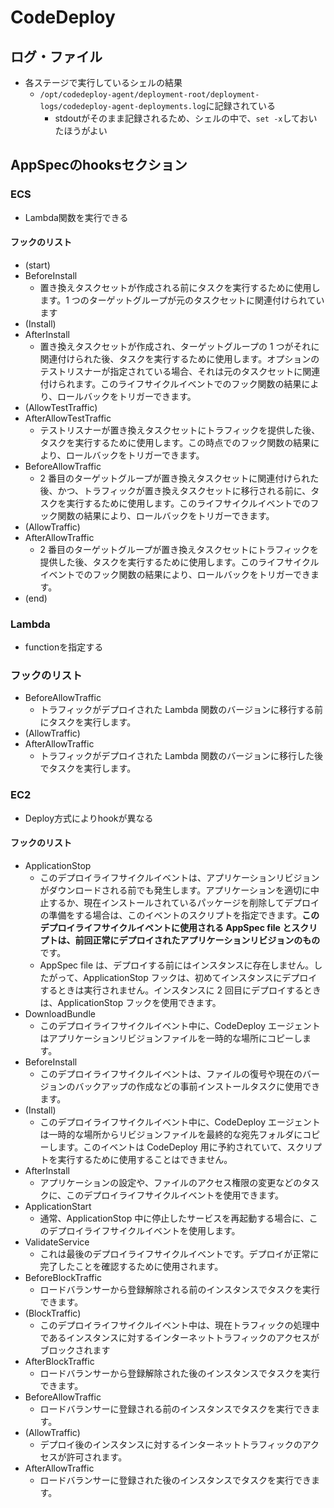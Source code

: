 # CodeDeploy
## ログ・ファイル
- 各ステージで実行しているシェルの結果
  - `/opt/codedeploy-agent/deployment-root/deployment-logs/codedeploy-agent-deployments.log`に記録されている
    - stdoutがそのまま記録されるため、シェルの中で、`set -x`しておいたほうがよい

## AppSpecのhooksセクション
### ECS
- Lambda関数を実行できる
#### フックのリスト
- (start)
- BeforeInstall
    - 置き換えタスクセットが作成される前にタスクを実行するために使用します。1 つのターゲットグループが元のタスクセットに関連付けられています
- (Install)
- AfterInstall
    - 置き換えタスクセットが作成され、ターゲットグループの 1 つがそれに関連付けられた後、タスクを実行するために使用します。オプションのテストリスナーが指定されている場合、それは元のタスクセットに関連付けられます。このライフサイクルイベントでのフック関数の結果により、ロールバックをトリガーできます。
- (AllowTestTraffic)
- AfterAllowTestTraffic
    - テストリスナーが置き換えタスクセットにトラフィックを提供した後、タスクを実行するために使用します。この時点でのフック関数の結果により、ロールバックをトリガーできます。
- BeforeAllowTraffic 
    - 2 番目のターゲットグループが置き換えタスクセットに関連付けられた後、かつ、トラフィックが置き換えタスクセットに移行される前に、タスクを実行するために使用します。このライフサイクルイベントでのフック関数の結果により、ロールバックをトリガーできます。
- (AllowTraffic)
- AfterAllowTraffic 
    - 2 番目のターゲットグループが置き換えタスクセットにトラフィックを提供した後、タスクを実行するために使用します。このライフサイクルイベントでのフック関数の結果により、ロールバックをトリガーできます。
- (end)

### Lambda
- functionを指定する
### フックのリスト
- BeforeAllowTraffic
    - トラフィックがデプロイされた Lambda 関数のバージョンに移行する前にタスクを実行します。
- (AllowTraffic)
- AfterAllowTraffic
    - トラフィックがデプロイされた Lambda 関数のバージョンに移行した後でタスクを実行します。

### EC2
- Deploy方式によりhookが異なる
#### フックのリスト
- ApplicationStop
    -  このデプロイライフサイクルイベントは、アプリケーションリビジョンがダウンロードされる前でも発生します。アプリケーションを適切に中止するか、現在インストールされているパッケージを削除してデプロイの準備をする場合は、このイベントのスクリプトを指定できます。**このデプロイライフサイクルイベントに使用される AppSpec file とスクリプトは、前回正常にデプロイされたアプリケーションリビジョンのもの**です。
    - AppSpec file は、デプロイする前にはインスタンスに存在しません。したがって、ApplicationStop フックは、初めてインスタンスにデプロイするときは実行されません。インスタンスに 2 回目にデプロイするときは、ApplicationStop フックを使用できます。
- DownloadBundle 
    - このデプロイライフサイクルイベント中に、CodeDeploy エージェントはアプリケーションリビジョンファイルを一時的な場所にコピーします。
- BeforeInstall
    - このデプロイライフサイクルイベントは、ファイルの復号や現在のバージョンのバックアップの作成などの事前インストールタスクに使用できます。
- (Install) 
    - このデプロイライフサイクルイベント中に、CodeDeploy エージェントは一時的な場所からリビジョンファイルを最終的な宛先フォルダにコピーします。このイベントは CodeDeploy 用に予約されていて、スクリプトを実行するために使用することはできません。
- AfterInstall 
    - アプリケーションの設定や、ファイルのアクセス権限の変更などのタスクに、このデプロイライフサイクルイベントを使用できます。
- ApplicationStart 
    - 通常、ApplicationStop 中に停止したサービスを再起動する場合に、このデプロイライフサイクルイベントを使用します。
- ValidateService 
    -  これは最後のデプロイライフサイクルイベントです。デプロイが正常に完了したことを確認するために使用されます。
- BeforeBlockTraffic 
    - ロードバランサーから登録解除される前のインスタンスでタスクを実行できます。
- (BlockTraffic)
    - このデプロイライフサイクルイベント中は、現在トラフィックの処理中であるインスタンスに対するインターネットトラフィックのアクセスがブロックされます
- AfterBlockTraffic 
    - ロードバランサーから登録解除された後のインスタンスでタスクを実行できます。
- BeforeAllowTraffic
    - ロードバランサーに登録される前のインスタンスでタスクを実行できます。
- (AllowTraffic)
    - デプロイ後のインスタンスに対するインターネットトラフィックのアクセスが許可されます。
- AfterAllowTraffic
    - ロードバランサーに登録された後のインスタンスでタスクを実行できます。
